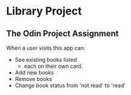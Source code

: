 # Library Project

## The Odin Project Assignment

When a user visits this app can:

* See existing books listed 
  - each on their own card.
* Add new books
* Remove books
* Change book status from 'not read' to 'read'
